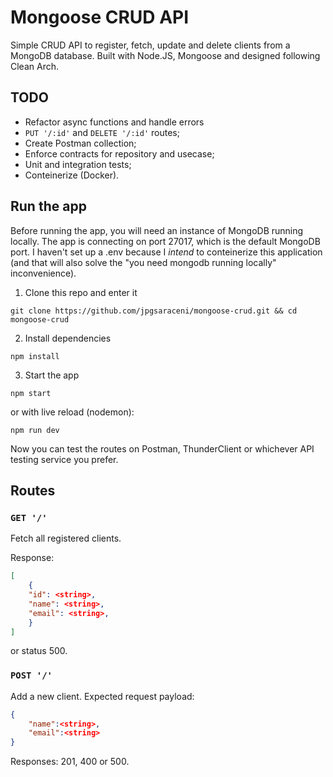 # Mongoose CRUD API

Simple CRUD API to register, fetch, update and delete clients from a MongoDB database. Built with Node.JS, Mongoose and designed following Clean Arch.

## TODO

* Refactor async functions and handle errors
* `PUT '/:id'` and `DELETE '/:id'` routes;
* Create Postman collection;
* Enforce contracts for repository and usecase;
* Unit and integration tests;
* Conteinerize (Docker).

## Run the app

Before running the app, you will need an instance of MongoDB running locally. The app is connecting on port 27017, which is the default MongoDB port.
I haven't set up a .env because I *intend* to conteinerize this application (and that will also solve the "you need mongodb running locally" inconvenience).

1. Clone this repo and enter it

```shell
git clone https://github.com/jpgsaraceni/mongoose-crud.git && cd mongoose-crud
```

2. Install dependencies

```shell
npm install
```

3. Start the app

```shell
npm start
```

or with live reload (nodemon):

```shell
npm run dev
```

Now you can test the routes on Postman, ThunderClient or whichever API testing service you prefer.

## Routes

### `GET '/'`

Fetch all registered clients.

Response:

```json
[
    {
    "id": <string>,
    "name": <string>,
    "email": <string>,
    }
]
```

or status 500.

### `POST '/'`

Add a new client. Expected request payload:

```json
{
    "name":<string>,
    "email":<string>
}
```

Responses: 201, 400 or 500.
